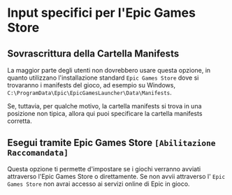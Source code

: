 # Input specifici per l'Epic Games Store

## Sovrascrittura della Cartella Manifests

La maggior parte degli utenti non dovrebbero usare questa opzione, in quanto utilizzano l'installazione standard `Epic Games Store` dove si trovaranno i manifests del gioco, ad esempio su Windows, `C:\ProgramData\Epic\EpicGamesLauncher\Data\Manifests`.

Se, tuttavia, per qualche motivo, la cartella manifests si trova in una posizione non tipica, allora qui puoi specificare la cartella manifests corretta.

## Esegui tramite Epic Games Store `[Abilitazione Raccomandata]`

Questa opzione ti permette d'impostare se i giochi verranno avviati attraverso l'Epic Games Store o direttamente. Se non avvii attraverso l' `Epic Games Store` non avrai accesso ai servizi online di Epic in gioco.
